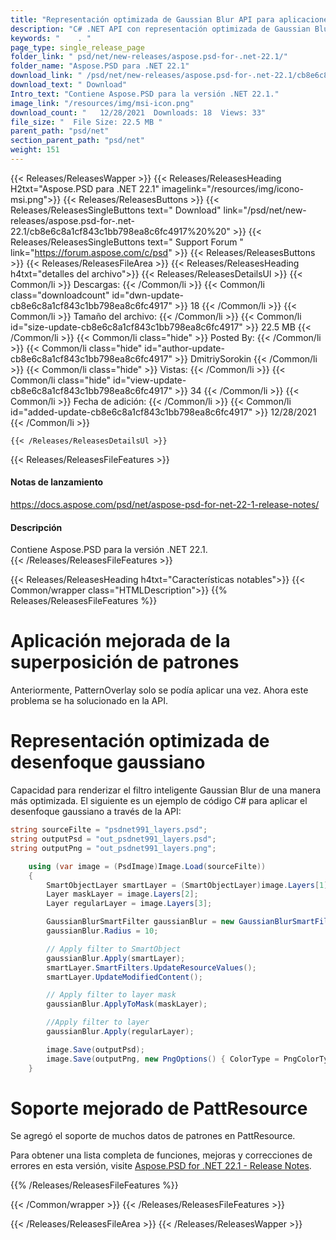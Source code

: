 ```yaml
---
title: "Representación optimizada de Gaussian Blur API para aplicaciones C# ASP.NET"
description: "C# .NET API con representación optimizada de Gaussian Blur, compatibilidad con muchos datos de patrones en PattResource y aplicación de superposición de patrones mejorada en formatos de imagen."
keywords: "    . "
page_type: single_release_page
folder_link: " psd/net/new-releases/aspose.psd-for-.net-22.1/"
folder_name: "Aspose.PSD para .NET 22.1"
download_link: " /psd/net/new-releases/aspose.psd-for-.net-22.1/cb8e6c8a1cf843c1bb798ea8c6fc4917"
download_text: " Download"
Intro_text: "Contiene Aspose.PSD para la versión .NET 22.1."
image_link: "/resources/img/msi-icon.png"
download_count: "   12/28/2021  Downloads: 18  Views: 33"
file_size: "  File Size: 22.5 MB "
parent_path: "psd/net"
section_parent_path: "psd/net"
weight: 151
---
```


{{< Releases/ReleasesWapper >}}
{{< Releases/ReleasesHeading H2txt="Aspose.PSD para .NET 22.1" imagelink="/resources/img/icono-msi.png">}}
{{< Releases/ReleasesButtons >}}
{{< Releases/ReleasesSingleButtons text=" Download" link="/psd/net/new-releases/aspose.psd-for-.net-22.1/cb8e6c8a1cf843c1bb798ea8c6fc4917%20%20" >}}
{{< Releases/ReleasesSingleButtons text=" Support Forum " link="https://forum.aspose.com/c/psd" >}}
{{< Releases/ReleasesButtons >}}
{{< Releases/ReleasesFileArea >}}
{{< Releases/ReleasesHeading h4txt="detalles del archivo">}}
{{< Releases/ReleasesDetailsUl >}}
{{< Common/li >}} Descargas: {{< /Common/li >}}
{{< Common/li class="downloadcount" id="dwn-update-cb8e6c8a1cf843c1bb798ea8c6fc4917" >}} 18 {{< /Common/li >}}
{{< Common/li >}} Tamaño del archivo: {{< /Common/li >}}
{{< Common/li id="size-update-cb8e6c8a1cf843c1bb798ea8c6fc4917" >}} 22.5 MB {{< /Common/li >}}
{{< Common/li  class="hide" >}} Posted By: {{< /Common/li >}}
{{< Common/li class="hide" id="author-update-cb8e6c8a1cf843c1bb798ea8c6fc4917" >}} DmitriySorokin {{< /Common/li >}}
{{< Common/li class="hide" >}} Vistas: {{< /Common/li >}}
{{< Common/li class="hide" id="view-update-cb8e6c8a1cf843c1bb798ea8c6fc4917" >}} 34 {{< /Common/li >}}
{{< Common/li >}} Fecha de adición: {{< /Common/li >}}
{{< Common/li id="added-update-cb8e6c8a1cf843c1bb798ea8c6fc4917" >}} 12/28/2021 {{< /Common/li >}}

    {{< /Releases/ReleasesDetailsUl >}}

{{< Releases/ReleasesFileFeatures >}}

<h4>Notas de lanzamiento</h4><div> <a href="https://docs.aspose.com/psd/net/aspose-psd-for-net-22-1-release-notes/">https://docs.aspose.com/psd/net/aspose-psd-for-net-22-1-release-notes/</a></div>

<h4>Descripción</h4><div class="HTMLDescription"> Contiene Aspose.PSD para la versión .NET 22.1.</div>
{{< /Releases/ReleasesFileFeatures >}}

{{< Releases/ReleasesHeading h4txt="Características notables">}}
{{< Common/wrapper class="HTMLDescription">}}
{{% Releases/ReleasesFileFeatures %}}

# Aplicación mejorada de la superposición de patrones

Anteriormente, PatternOverlay solo se podía aplicar una vez. Ahora este problema se ha solucionado en la API.

# Representación optimizada de desenfoque gaussiano

Capacidad para renderizar el filtro inteligente Gaussian Blur de una manera más optimizada. El siguiente es un ejemplo de código C# para aplicar el desenfoque gaussiano a través de la API:

```csharp
string sourceFilte = "psdnet991_layers.psd";
string outputPsd = "out_psdnet991_layers.psd";
string outputPng = "out_psdnet991_layers.png";

    using (var image = (PsdImage)Image.Load(sourceFilte))
    {
        SmartObjectLayer smartLayer = (SmartObjectLayer)image.Layers[1];
        Layer maskLayer = image.Layers[2];
        Layer regularLayer = image.Layers[3];

        GaussianBlurSmartFilter gaussianBlur = new GaussianBlurSmartFilter();
        gaussianBlur.Radius = 10;

        // Apply filter to SmartObject
        gaussianBlur.Apply(smartLayer);
        smartLayer.SmartFilters.UpdateResourceValues();
        smartLayer.UpdateModifiedContent();

        // Apply filter to layer mask
        gaussianBlur.ApplyToMask(maskLayer);

        //Apply filter to layer
        gaussianBlur.Apply(regularLayer);

        image.Save(outputPsd);
        image.Save(outputPng, new PngOptions() { ColorType = PngColorType.TruecolorWithAlpha });
    }
```

# Soporte mejorado de PattResource

Se agregó el soporte de muchos datos de patrones en PattResource.

Para obtener una lista completa de funciones, mejoras y correcciones de errores en esta versión, visite [Aspose.PSD for .NET 22.1 - Release Notes](https://docs.aspose.com/psd/net/aspose-psd-for-net-22-1-release-notes/).

{{% /Releases/ReleasesFileFeatures %}}

{{< /Common/wrapper >}}
{{< /Releases/ReleasesFileFeatures >}}

{{< /Releases/ReleasesFileArea >}}
{{< /Releases/ReleasesWapper >}}

